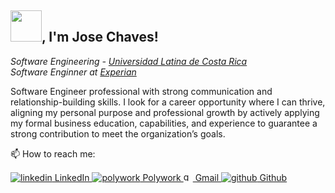 <h2><img src="https://media4.giphy.com/media/g0jg6lMcNORSlOv9Zb/giphy.gif" width="50">, I'm Jose Chaves!</h2>
<p><em>Software Engineering - <a href="https://www.ulatina.ac.cr/home">Universidad Latina de Costa Rica</a>
</br>Software Enginner at <a href="https://www.experian.com/">Experian</a>
</em></p>
<p>
Software Engineer professional with strong communication and relationship-building skills. I look for a career opportunity where I can thrive, aligning my personal purpose and professional growth by actively applying my formal business education, capabilities, and experience to guarantee a strong contribution to meet the organization’s goals.
</p>


📫 How to reach me:

<p>
  <a href="www.linkedin.com/in/jose-chaves-b3455252" rel="nofollow noreferrer">
    <img src="https://i.stack.imgur.com/gVE0j.png" alt="linkedin"> LinkedIn
  </a>
    <a href="https://www.polywork.com/josemcm85" rel="nofollow noreferrer">
    <img src="https://d26uz55awpmifc.cloudfront.net/assets/favic…cae9cdbb6e21756d34aab83aff87d042b4bf4107d55e9.png" alt="polywork"> Polywork
  </a>
  <a href="mailto:josemcm85@gmail.com" rel="nofollow noreferrer">
    <img src="https://i.imgur.com/VfWnZHM.jpeg" alt="gmail" width="15" height="15"> Gmail
  </a>
  <a href="https://github.com/josemcm85" rel="nofollow noreferrer">
    <img src="https://i.stack.imgur.com/tskMh.png" alt="github"> Github
  </a>

</p>
<p>


